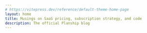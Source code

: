 ```yaml
---
# https://vitepress.dev/reference/default-theme-home-page
layout: home
title: Musings on SaaS pricing, subscription strategy, and code
description: The official Planship blog
---
```


<div class="vp-raw flex justify-center md:px-4 py-4">
  <ArticleCardList classes="vitepress-max-width" />
</div>
